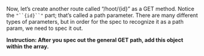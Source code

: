 Now, let’s create another route called “/hoot/{id}” as a GET method. Notice the `"``{id}``"` part; that’s called a path parameter. There are many different types of parameters, but in order for the spec to recognize it as a path param, we need to spec it out.

**Instruction: After you spec out the general GET path, add this object within the array.**